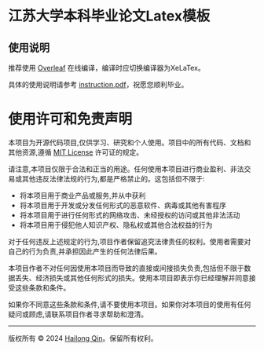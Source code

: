 # 江苏大学本科毕业论文Latex模板

## 使用说明

推荐使用 [Overleaf](https://www.overleaf.com) 在线编译，编译时应切换编译器为XeLaTex。

具体的使用说明请参考 [instruction.pdf](./instruction.pdf)，祝愿您顺利毕业。

# 使用许可和免责声明

本项目为开源代码项目,仅供学习、研究和个人使用。项目中的所有代码、文档和其他资源,遵循 [MIT License](./LICENSE) 许可证的规定。

请注意,本项目仅限于合法和正当的用途。任何使用本项目进行商业盈利、非法交易或其他违反法律法规的行为,都是严格禁止的。这包括但不限于:

- 将本项目用于商业产品或服务,并从中获利
- 将本项目用于开发或分发任何形式的恶意软件、病毒或其他有害程序
- 将本项目用于进行任何形式的网络攻击、未经授权的访问或其他非法活动
- 将本项目用于侵犯他人知识产权、隐私权或其他合法权益的行为

对于任何违反上述规定的行为,项目作者保留追究法律责任的权利。使用者需要对自己的行为负责,并承担因此产生的任何法律后果。

本项目作者不对任何因使用本项目而导致的直接或间接损失负责,包括但不限于数据丢失、经济损失或其他任何形式的损失。使用本项目即表示你已经理解并同意接受这些条款和条件。

如果你不同意这些条款和条件,请不要使用本项目。如果你对本项目的使用有任何疑问或顾虑,请联系项目作者寻求帮助和澄清。

---

版权所有 © 2024 [Hailong Qin](https://github.com/qin-jingyun)。保留所有权利。
